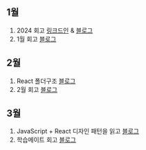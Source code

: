 ## 1월

1. 2024 회고 <a href="https://www.linkedin.com/posts/%ED%83%9C%EC%98%81-%ED%99%A9-5b33a9273_2024%EB%85%84%EC%9D%84-%EB%8F%8C%EC%95%84%EB%B3%B4%EB%A9%B0-activity-7282069969398308864-idvp?utm_source=share&utm_medium=member_desktop" target="_blank">링크드인</a> & <a href="https://velog.io/@hty0525/2024%EB%85%84%EC%9D%84-%EB%8F%8C%EC%95%84%EB%B3%B4%EB%A9%B0" target="_blank">블로그</a>
2. 1월 회고 <a href="https://velog.io/@hty0525/%EB%9C%AC%EA%B8%88-%EC%97%86%EB%8A%94-1%EC%9B%94-%ED%9A%8C%EA%B3%A0" target="_blank">블로그</a>

## 2월

1. React 폴더구조 <a href="https://velog.io/@hty0525/%ED%8F%B4%EB%8D%94-%EA%B5%AC%EC%A1%B0" target="_blank">블로그</a>
2. 2월 회고 <a href="https://velog.io/@hty0525/2%EC%9B%94-%ED%9A%8C%EA%B3%A0" target="_blank">블로그</a>

## 3월

1. JavaScript + React 디자인 패턴을 읽고 <a href="https://velog.io/@hty0525/JavaScript-React-%EB%94%94%EC%9E%90%EC%9D%B8-%ED%8C%A8%ED%84%B4%EC%9D%84-%EC%9D%BD%EA%B3%A0" target="_blank">블로그</a>
2. 학습메이트 회고 <a href="https://velog.io/@hty0525/%ED%95%99%EC%8A%B5%EB%A9%94%EC%9D%B4%ED%8A%B8-%ED%9A%8C%EA%B3%A0" target="_blank">블로그</a>
